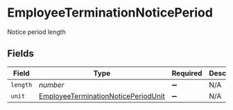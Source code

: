 # EmployeeTerminationNoticePeriod

Notice period length


## Fields

| Field                                                                                             | Type                                                                                              | Required                                                                                          | Description                                                                                       |
| ------------------------------------------------------------------------------------------------- | ------------------------------------------------------------------------------------------------- | ------------------------------------------------------------------------------------------------- | ------------------------------------------------------------------------------------------------- |
| `length`                                                                                          | *number*                                                                                          | :heavy_minus_sign:                                                                                | N/A                                                                                               |
| `unit`                                                                                            | [EmployeeTerminationNoticePeriodUnit](../../models/shared/employeeterminationnoticeperiodunit.md) | :heavy_minus_sign:                                                                                | N/A                                                                                               |
